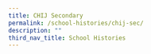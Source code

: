 ```yaml
---
title: CHIJ Secondary
permalink: /school-histories/chij-sec/
description: ""
third_nav_title: School Histories
---
```

